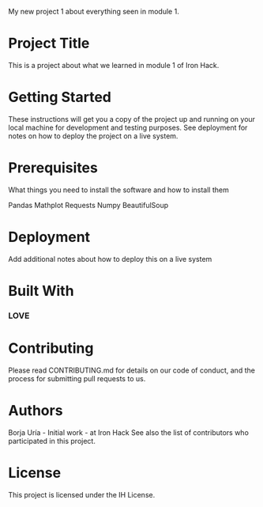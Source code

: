 
My new project 1 about everything seen in module 1.

# Project Title

This is a project about what we learned in module 1 of Iron Hack.

# Getting Started

These instructions will get you a copy of the project up and running on your local machine for development and testing purposes. See deployment for notes on how to deploy the project on a live system.

# Prerequisites

What things you need to install the software and how to install them

Pandas
Mathplot
Requests
Numpy
BeautifulSoup

# Deployment

Add additional notes about how to deploy this on a live system

# Built With

### LOVE

# Contributing

Please read CONTRIBUTING.md for details on our code of conduct, and the process for submitting pull requests to us.

# Authors

Borja Uría - Initial work - at Iron Hack
See also the list of contributors who participated in this project.

# License

This project is licensed under the IH License.
